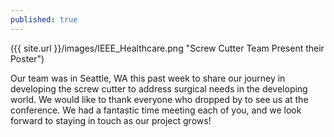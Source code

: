 ```yaml
---
published: true
---
```


<p class="image-center">({{ site.url }}/images/IEEE_Healthcare.png "Screw Cutter Team Present their Poster")</p>

Our team was in Seattle, WA this past week to share our journey in developing the screw cutter to address surgical needs in the developing world.  We would like to thank everyone who dropped by to see us at the conference.  We had a fantastic time meeting each of you, and we look forward to staying in touch as our project grows!